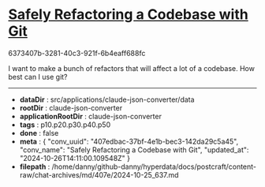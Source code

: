 # [Safely Refactoring a Codebase with Git](https://claude.ai/chat/407edbac-37bf-4e1b-bec3-142da29c5a45)

6373407b-3281-40c3-921f-6b4eaff688fc

I want to make a bunch of refactors that will affect a lot of a codebase. How best can I use git?

---

* **dataDir** : src/applications/claude-json-converter/data
* **rootDir** : claude-json-converter
* **applicationRootDir** : claude-json-converter
* **tags** : p10.p20.p30.p40.p50
* **done** : false
* **meta** : {
  "conv_uuid": "407edbac-37bf-4e1b-bec3-142da29c5a45",
  "conv_name": "Safely Refactoring a Codebase with Git",
  "updated_at": "2024-10-26T14:11:00.109548Z"
}
* **filepath** : /home/danny/github-danny/hyperdata/docs/postcraft/content-raw/chat-archives/md/407e/2024-10-25_637.md